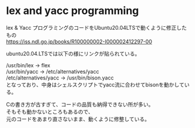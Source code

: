 # lex and yacc programming  
lex & Yacc プログラミングのコードをUbuntu20.04LTSで動くように修正したもの  
https://iss.ndl.go.jp/books/R100000002-I000002412297-00  

ubuntu20.04.LTSでは以下の様にリンクが貼られている。  

/usr/bin/lex -> flex  
/usr/bin/yacc -> /etc/alternatives/yacc  
/etc/alternatives/yacc -> /usr/bin/bison.yacc  
となっており、中身はシェルスクリプトでyacc流に合わせてbisonを動かしている。  

Cの書き方が古すぎて、コードの品質も納得できない所が多い。  
そもそも動かないところもあるので、  
元のコードをあまり直さないまま、動くように修整している。  
